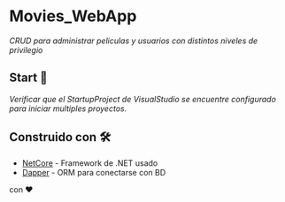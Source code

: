 
# Movies_WebApp

_CRUD para administrar peliculas y usuarios con distintos niveles de privilegio_

## Start 🚀
_Verificar que el StartupProject de VisualStudio se encuentre configurado para iniciar multiples proyectos._

## Construido con 🛠️

* [NetCore](https://dotnet.microsoft.com/en-us/download/dotnet/3.1) - Framework de .NET usado
* [Dapper](https://dapper-tutorial.net/dapper) - ORM para conectarse con BD


con ❤️
